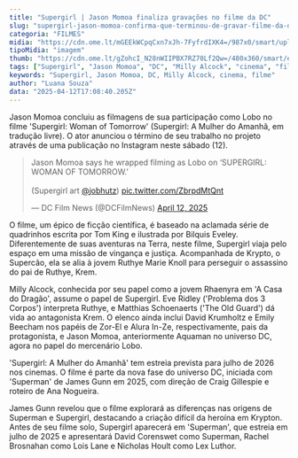 ```yaml
---
title: "Supergirl | Jason Momoa finaliza gravações no filme da DC"
slug: "supergirl-jason-momoa-confirma-que-terminou-de-gravar-filme-da-dc"
categoria: "FILMES"
midia: "https://cdn.ome.lt/mGEEkWCpqCxn7xJh-7FyfrdIXK4=/987x0/smart/uploads/conteudo/fotos/lobodccomics_Z3be8YZ.jpg"
tipoMidia: "imagem"
thumb: "https://cdn.ome.lt/gZohcI_N28nWIIPBX7RZ70Lf2Qw=/480x360/smart/extras/conteudos/lobodccomics_5XmnF6u.jpg"
tags: ["Supergirl", "Jason Momoa", "DC", "Milly Alcock", "cinema", "filme"]
keywords: "Supergirl, Jason Momoa, DC, Milly Alcock, cinema, filme"
author: "Luana Souza"
data: "2025-04-12T17:08:40.205Z"
---
```


Jason Momoa concluiu as filmagens de sua participação como Lobo no filme 'Supergirl: Woman of Tomorrow' (Supergirl: A Mulher do Amanhã, em tradução livre). O ator anunciou o término de seu trabalho no projeto através de uma publicação no Instagram neste sábado (12).

<blockquote class="twitter-tweet"><p lang="en" dir="ltr">Jason Momoa says he wrapped filming as Lobo on ‘SUPERGIRL: WOMAN OF TOMORROW.’ <br><br>(Supergirl art <a href="https://twitter.com/jobhutz?ref_src=twsrc%5Etfw">@jobhutz</a>) <a href="https://t.co/ZbrpdMtQnt">pic.twitter.com/ZbrpdMtQnt</a></p>&mdash; DC Film News (@DCFilmNews) <a href="https://twitter.com/DCFilmNews/status/1911050819736043707?ref_src=twsrc%5Etfw">April 12, 2025</a></blockquote>

O filme, um épico de ficção científica, é baseado na aclamada série de quadrinhos escrita por Tom King e ilustrada por Bilquis Eveley. Diferentemente de suas aventuras na Terra, neste filme, Supergirl viaja pelo espaço em uma missão de vingança e justiça. Acompanhada de Krypto, o Supercão, ela se alia à jovem Ruthye Marie Knoll para perseguir o assassino do pai de Ruthye, Krem.

Milly Alcock, conhecida por seu papel como a jovem Rhaenyra em 'A Casa do Dragão', assume o papel de Supergirl. Eve Ridley ('Problema dos 3 Corpos') interpreta Ruthye, e Matthias Schoenaerts ('The Old Guard') dá vida ao antagonista Krem. O elenco ainda inclui David Krumholtz e Emily Beecham nos papéis de Zor-El e Alura In-Ze, respectivamente, pais da protagonista, e Jason Momoa, anteriormente Aquaman no universo DC, agora no papel do mercenário Lobo.

'Supergirl: A Mulher do Amanhã' tem estreia prevista para julho de 2026 nos cinemas. O filme é parte da nova fase do universo DC, iniciada com 'Superman' de James Gunn em 2025, com direção de Craig Gillespie e roteiro de Ana Nogueira.

James Gunn revelou que o filme explorará as diferenças nas origens de Superman e Supergirl, destacando a criação difícil da heroína em Krypton. Antes de seu filme solo, Supergirl aparecerá em 'Superman', que estreia em julho de 2025 e apresentará David Corenswet como Superman, Rachel Brosnahan como Lois Lane e Nicholas Hoult como Lex Luthor.